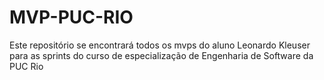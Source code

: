 # MVP-PUC-RIO
Este repositório se encontrará todos os mvps do aluno Leonardo Kleuser para as sprints do curso de especialização de Engenharia de Software da PUC Rio

